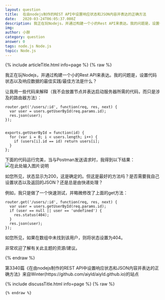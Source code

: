 ```yaml
---
layout: question
title:  在由nodejs制作的REST API中设置响应状态和JSON内容并表达的正确方法
date:   2020-03-24T06:05:37.000Z
description: 我正在玩Nodejs，并通过构建一个小的Rest API来表达。我的问题是，设置代码状态以及响应数据的最佳实践/最佳方法是什么？让我用一些代码来解释（...
img: 
author: 小胖
category: question
answer: 0
tags: node.js Node.js
topic: Node.js
---
```

<div class="article-root">
  <div class="article">
    {% include articleTitle.html info=page %}
    {% raw %}
    <div class="article-content"><p><font style="vertical-align: inherit;"><font style="vertical-align: inherit;">我正在玩Nodejs，并通过构建一个小的Rest API来表达。</font><font style="vertical-align: inherit;">我的问题是，设置代码状态以及响应数据的最佳实践/最佳方法是什么？</font></font></p>

<p><font style="vertical-align: inherit;"><font style="vertical-align: inherit;">让我用一些代码来解释（我不会放置节点并表达启动服务器所需的代码，而只是涉及的路由器方法）：</font></font></p>

<pre><code>router.get('/users/:id', function(req, res, next) {<font></font>
  var user = users.getUserById(req.params.id);<font></font>
  res.json(user);<font></font>
});<font></font>
<font></font>
<font></font>
exports.getUserById = function(id) {<font></font>
  for (var i = 0; i &lt; users.length; i++) {<font></font>
    if (users[i].id == id) return users[i];<font></font>
  }<font></font>
};<font></font>
</code></pre>

<p><font style="vertical-align: inherit;"><font style="vertical-align: inherit;">下面的代码运行完美，当与Postman发送请求时，我得到以下结果：
</font></font><img src="https://www.samyoc.com//uploads/users/24019/images/thumbnails/1585029808577.png" data-src="https://www.samyoc.com//uploads/users/24019/images/1585029808577.png" alt="在此处输入图片说明"></p>

<p><font style="vertical-align: inherit;"><font style="vertical-align: inherit;">如您所见，状态显示为200，这是确定的。</font><font style="vertical-align: inherit;">但这是最好的方法吗？</font><font style="vertical-align: inherit;">是否需要我自己设置状态以及返回的JSON？</font><font style="vertical-align: inherit;">还是总是由快递处理？</font></font></p>

<p><font style="vertical-align: inherit;"><font style="vertical-align: inherit;">例如，我只是做了一个快速测试，并略微修改了上面的get方法：</font></font></p>

<pre><code>router.get('/users/:id', function(req, res, next) {<font></font>
  var user = users.getUserById(req.params.id);<font></font>
  if (user == null || user == 'undefined') {<font></font>
    res.status(404);<font></font>
  }<font></font>
  res.json(user);<font></font>
});<font></font>
</code></pre>

<p><font style="vertical-align: inherit;"><font style="vertical-align: inherit;">如您所见，如果在数组中未找到该用户，则将状态设置为404。</font></font></p>

<p><font style="vertical-align: inherit;"><font style="vertical-align: inherit;">非常欢迎了解有关此主题的资源/建议。</font></font></p></div>
    {% endraw %}
  </div>
  <p class="winter_mark">第3340篇《在由nodejs制作的REST API中设置响应状态和JSON内容并表达的正确方法》来自Winter(https://github.com/aiyld/aiyld.github.io)的站点</p>
  <div class="discuss-wrapper">
    {% include discussTitle.html info=page %}
    {% raw %}
    
    {% endraw %}
  </div>
<div>
